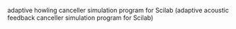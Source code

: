 adaptive howling canceller simulation program for Scilab
(adaptive acoustic feedback canceller simulation program for Scilab)
